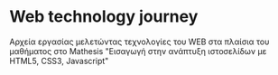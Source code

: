 # Web technology journey

Αρχεία εργασίας μελετώντας τεχνολογίες του WEB στα πλαίσια του μαθήματος στο Mathesis "Εισαγωγή στην ανάπτυξη ιστοσελίδων με HTML5, CSS3, Javascript"